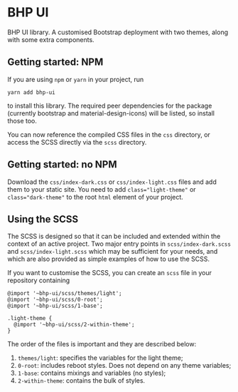 # BHP UI

BHP UI library. A customised Bootstrap deployment with two themes, along with
some extra components.

## Getting started: NPM

If you are using `npm` or `yarn` in your project, run

```
yarn add bhp-ui
```

to install this library. The required peer dependencies for the package
(currently bootstrap and material-design-icons) will be listed, so install
those too.

You can now reference the compiled CSS files in the `css` directory, or access
the SCSS directly via the `scss` directory.

## Getting started: no NPM

Download the `css/index-dark.css` or `css/index-light.css` files and add them
to your static site. You need to add `class="light-theme"` or
`class="dark-theme"` to the root `html` element of your project.

## Using the SCSS

The SCSS is designed so that it can be included and extended within the context
of an active project. Two major entry points in `scss/index-dark.scss` and
`scss/index-light.scss` which may be sufficient for your needs, and which are
also provided as simple examples of how to use the SCSS.

If you want to customise the SCSS, you can create an `scss` file in your
repository containing

```
@import '~bhp-ui/scss/themes/light';
@import '~bhp-ui/scss/0-root';
@import '~bhp-ui/scss/1-base';

.light-theme {
  @import '~bhp-ui/scss/2-within-theme';
}

```

The order of the files is important and they are described below:

1. `themes/light`: specifies the variables for the light theme;
2. `0-root`: includes reboot styles. Does not depend on any theme variables;
3. `1-base`: contains mixings and variables (no styles);
4. `2-within-theme`: contains the bulk of styles.
